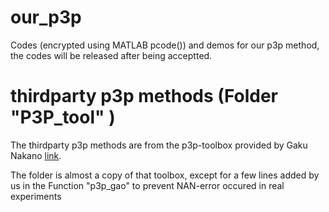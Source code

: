 # our_p3p
Codes (encrypted using MATLAB pcode()) and demos for our p3p method, the codes will be released after being acceptted.

# thirdparty p3p methods (Folder "P3P_tool" )
The thirdparty p3p methods are from the p3p-toolbox provided by Gaku Nakano [link](https://github.com/g9nkn/p3p_problem). 

The folder is almost a copy of that toolbox, except for a few lines added by us in the Function "p3p_gao" to prevent NAN-error occured in real experiments
